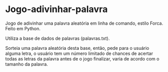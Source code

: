 # Jogo-adivinhar-palavra

Jogo de adivinhar uma palavra aleatória em linha de comando, estilo Forca. Feito em Python.

Utiliza a base de dados de palavras (palavras.txt).

Sorteia uma palavra aleatória desta base, então, pede para o usuário alguma letra, o usuário tem um número limitado de chances de acertar todas as letras da palavra antes de o jogo finalizar, varia de acordo com o tamanho da palavra.
